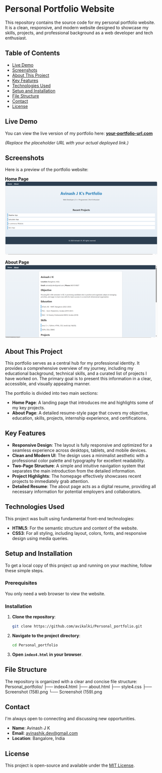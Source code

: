 # Personal Portfolio Website

This repository contains the source code for my personal portfolio website. It is a clean, responsive, and modern website designed to showcase my skills, projects, and professional background as a web developer and tech enthusiast.

## Table of Contents

- [Live Demo](#live-demo)
- [Screenshots](#screenshots)
- [About This Project](#about-this-project)
- [Key Features](#key-features)
- [Technologies Used](#technologies-used)
- [Setup and Installation](#setup-and-installation)
- [File Structure](#file-structure)
- [Contact](#contact)
- [License](#license)

## Live Demo

You can view the live version of my portfolio here: **[your-portfolio-url.com](https://your-portfolio-url.com)**

*(Replace the placeholder URL with your actual deployed link.)*

## Screenshots

Here is a preview of the portfolio website:

**Home Page**
![Portfolio Home Page](Screenshot%20(158).png)

**About Page**
![Portfolio About Page](Screenshot%20(159).png)

## About This Project

This portfolio serves as a central hub for my professional identity. It provides a comprehensive overview of my journey, including my educational background, technical skills, and a curated list of projects I have worked on. The primary goal is to present this information in a clear, accessible, and visually appealing manner.

The portfolio is divided into two main sections:
*   **Home Page**: A landing page that introduces me and highlights some of my key projects.
*   **About Page**: A detailed resume-style page that covers my objective, education, skills, projects, internship experience, and certifications.

## Key Features

- **Responsive Design**: The layout is fully responsive and optimized for a seamless experience across desktops, tablets, and mobile devices.
- **Clean and Modern UI**: The design uses a minimalist aesthetic with a professional color palette and typography for excellent readability.
- **Two-Page Structure**: A simple and intuitive navigation system that separates the main introduction from the detailed information.
- **Project Highlights**: The homepage effectively showcases recent projects to immediately grab attention.
- **Detailed Resume**: The about page acts as a digital resume, providing all necessary information for potential employers and collaborators.

## Technologies Used

This project was built using fundamental front-end technologies:

-   **HTML5**: For the semantic structure and content of the website.
-   **CSS3**: For all styling, including layout, colors, fonts, and responsive design using media queries.

## Setup and Installation

To get a local copy of this project up and running on your machine, follow these simple steps.

### Prerequisites

You only need a web browser to view the website.

### Installation

1.  **Clone the repository**:
    ```sh
    git clone https://github.com/avikalki/Personal_portfolio.git
    ```

2.  **Navigate to the project directory**:
    ```sh
    cd Personal_portfolio
    ```

3.  **Open `index4.html` in your browser**.

## File Structure

The repository is organized with a clear and concise file structure:
Personal_portfolio/
├── index4.html
├── about.html
├── style4.css
├── Screenshot (158).png
└── Screenshot (159).png

## Contact

I'm always open to connecting and discussing new opportunities.

-   **Name**: Avinash J K
-   **Email**: [avinashjk.dev@gmail.com](mailto:avinashjk.dev@gmail.com)
-   **Location**: Bangalore, India

## License

This project is open-source and available under the [MIT License](LICENSE).
